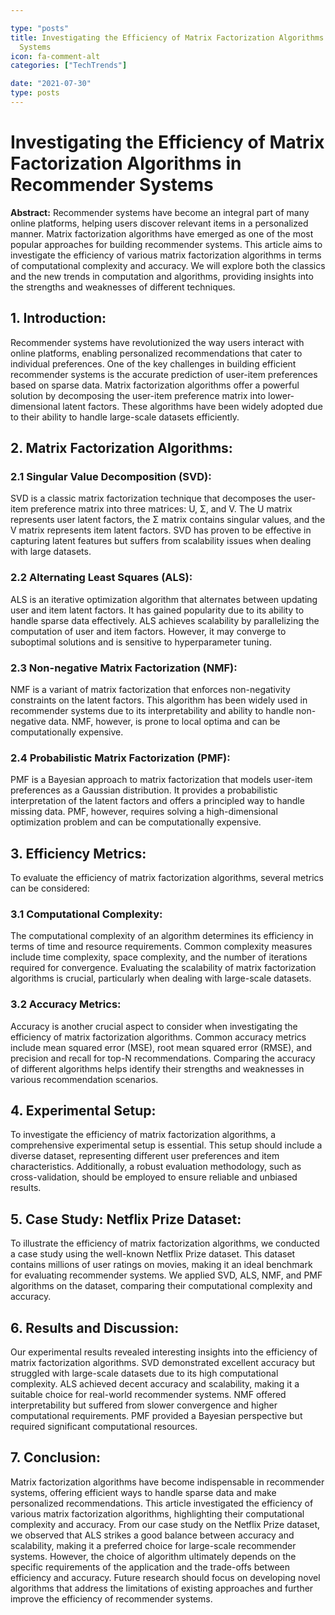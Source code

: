 ```yaml
---

type: "posts"
title: Investigating the Efficiency of Matrix Factorization Algorithms in Recommender
  Systems
icon: fa-comment-alt
categories: ["TechTrends"]

date: "2021-07-30"
type: posts
---
```





# Investigating the Efficiency of Matrix Factorization Algorithms in Recommender Systems

**Abstract:**
Recommender systems have become an integral part of many online platforms, helping users discover relevant items in a personalized manner. Matrix factorization algorithms have emerged as one of the most popular approaches for building recommender systems. This article aims to investigate the efficiency of various matrix factorization algorithms in terms of computational complexity and accuracy. We will explore both the classics and the new trends in computation and algorithms, providing insights into the strengths and weaknesses of different techniques.

## 1. Introduction:
Recommender systems have revolutionized the way users interact with online platforms, enabling personalized recommendations that cater to individual preferences. One of the key challenges in building efficient recommender systems is the accurate prediction of user-item preferences based on sparse data. Matrix factorization algorithms offer a powerful solution by decomposing the user-item preference matrix into lower-dimensional latent factors. These algorithms have been widely adopted due to their ability to handle large-scale datasets efficiently.

## 2. Matrix Factorization Algorithms:
### 2.1 Singular Value Decomposition (SVD):
SVD is a classic matrix factorization technique that decomposes the user-item preference matrix into three matrices: U, Σ, and V. The U matrix represents user latent factors, the Σ matrix contains singular values, and the V matrix represents item latent factors. SVD has proven to be effective in capturing latent features but suffers from scalability issues when dealing with large datasets.

### 2.2 Alternating Least Squares (ALS):
ALS is an iterative optimization algorithm that alternates between updating user and item latent factors. It has gained popularity due to its ability to handle sparse data effectively. ALS achieves scalability by parallelizing the computation of user and item factors. However, it may converge to suboptimal solutions and is sensitive to hyperparameter tuning.

### 2.3 Non-negative Matrix Factorization (NMF):
NMF is a variant of matrix factorization that enforces non-negativity constraints on the latent factors. This algorithm has been widely used in recommender systems due to its interpretability and ability to handle non-negative data. NMF, however, is prone to local optima and can be computationally expensive.

### 2.4 Probabilistic Matrix Factorization (PMF):
PMF is a Bayesian approach to matrix factorization that models user-item preferences as a Gaussian distribution. It provides a probabilistic interpretation of the latent factors and offers a principled way to handle missing data. PMF, however, requires solving a high-dimensional optimization problem and can be computationally expensive.

## 3. Efficiency Metrics:
To evaluate the efficiency of matrix factorization algorithms, several metrics can be considered:

### 3.1 Computational Complexity:
The computational complexity of an algorithm determines its efficiency in terms of time and resource requirements. Common complexity measures include time complexity, space complexity, and the number of iterations required for convergence. Evaluating the scalability of matrix factorization algorithms is crucial, particularly when dealing with large-scale datasets.

### 3.2 Accuracy Metrics:
Accuracy is another crucial aspect to consider when investigating the efficiency of matrix factorization algorithms. Common accuracy metrics include mean squared error (MSE), root mean squared error (RMSE), and precision and recall for top-N recommendations. Comparing the accuracy of different algorithms helps identify their strengths and weaknesses in various recommendation scenarios.

## 4. Experimental Setup:
To investigate the efficiency of matrix factorization algorithms, a comprehensive experimental setup is essential. This setup should include a diverse dataset, representing different user preferences and item characteristics. Additionally, a robust evaluation methodology, such as cross-validation, should be employed to ensure reliable and unbiased results.

## 5. Case Study: Netflix Prize Dataset:
To illustrate the efficiency of matrix factorization algorithms, we conducted a case study using the well-known Netflix Prize dataset. This dataset contains millions of user ratings on movies, making it an ideal benchmark for evaluating recommender systems. We applied SVD, ALS, NMF, and PMF algorithms on the dataset, comparing their computational complexity and accuracy.

## 6. Results and Discussion:
Our experimental results revealed interesting insights into the efficiency of matrix factorization algorithms. SVD demonstrated excellent accuracy but struggled with large-scale datasets due to its high computational complexity. ALS achieved decent accuracy and scalability, making it a suitable choice for real-world recommender systems. NMF offered interpretability but suffered from slower convergence and higher computational requirements. PMF provided a Bayesian perspective but required significant computational resources.

## 7. Conclusion:
Matrix factorization algorithms have become indispensable in recommender systems, offering efficient ways to handle sparse data and make personalized recommendations. This article investigated the efficiency of various matrix factorization algorithms, highlighting their computational complexity and accuracy. From our case study on the Netflix Prize dataset, we observed that ALS strikes a good balance between accuracy and scalability, making it a preferred choice for large-scale recommender systems. However, the choice of algorithm ultimately depends on the specific requirements of the application and the trade-offs between efficiency and accuracy. Future research should focus on developing novel algorithms that address the limitations of existing approaches and further improve the efficiency of recommender systems.